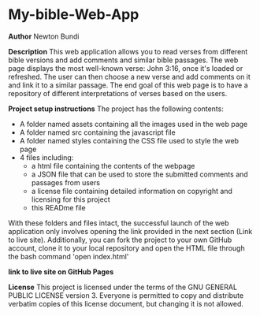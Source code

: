 # My-bible-Web-App

**Author**
Newton Bundi

**Description**
This web application allows you to read verses from different bible versions and add comments and similar bible passages.
The web page displays the most well-known verse: John 3:16, once it's loaded or refreshed. 
The user can then choose a new verse and add comments on it and link it to a similar passage.
The end goal of this web page is to have a repository of different interpretations of verses based on the users.

**Project setup instructions**
The project has the following contents:
- A folder named assets containing all the images used in the web page
- A folder named src containing the javascript file
- A folder named styles containing the CSS file used to style the web page
- 4 files including:
    - a html file containing the contents of the webpage
    - a JSON file that can be used to store the submitted comments and passages from users
    - a license file containing detailed information on copyright and licensing for this project
    - this READme file
 
With these folders and files intact, the successful launch of the web application only involves opening the link provided in the next section (Link to live site).
Additionally, you can fork the project to your own GitHub account, clone it to your local repository and open the HTML file through the bash command 'open index.html'

**link to live site on GitHub Pages**


**License**
This project is licensed under the terms of the GNU GENERAL PUBLIC LICENSE version 3.
Everyone is permitted to copy and distribute verbatim copies of this license document, but changing it is not allowed.

